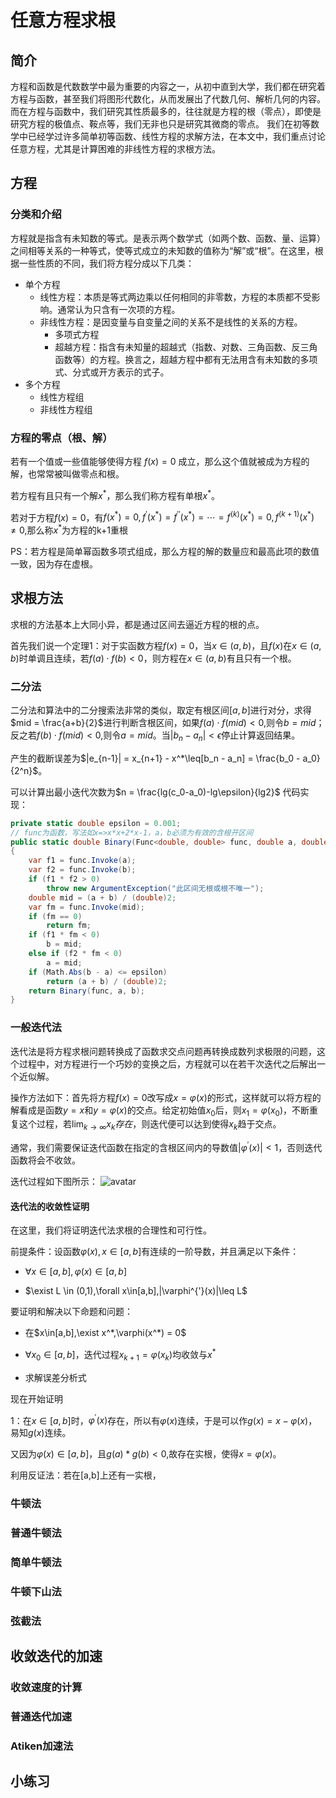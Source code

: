 # 任意方程求根

## 简介

方程和函数是代数数学中最为重要的内容之一，从初中直到大学，我们都在研究着方程与函数，甚至我们将图形代数化，从而发展出了代数几何、解析几何的内容。而在方程与函数中，我们研究其性质最多的，往往就是方程的根（零点），即使是研究方程的极值点、鞍点等，我们无非也只是研究其微商的零点。
我们在初等数学中已经学过许多简单初等函数、线性方程的求解方法，在本文中，我们重点讨论任意方程，尤其是计算困难的非线性方程的求根方法。

## 方程

### 分类和介绍

方程就是指含有未知数的等式。是表示两个数学式（如两个数、函数、量、运算）之间相等关系的一种等式，使等式成立的未知数的值称为“解”或“根”。在这里，根据一些性质的不同，我们将方程分成以下几类：

- 单个方程
  - 线性方程：本质是等式两边乘以任何相同的非零数，方程的本质都不受影响。通常认为只含有一次项的方程。
  - 非线性方程：是因变量与自变量之间的关系不是线性的关系的方程。
    - 多项式方程
    - 超越方程：指含有未知量的超越式（指数、对数、三角函数、反三角函数等）的方程。换言之，超越方程中都有无法用含有未知数的多项式、分式或开方表示的式子。
- 多个方程
  - 线性方程组
  - 非线性方程组

### 方程的零点（根、解）

若有一个值或一些值能够使得方程 $f(x)=0$ 成立，那么这个值就被成为方程的解，也常常被叫做零点和根。

若方程有且只有一个解$x^*$，那么我们称方程有单根$x^*$。

若对于方程$f(x)=0$，有$f(x^*) = 0,f^{'}(x^*)=f^{''}(x^*)=\cdots=f^{(k)}(x^*)=0,f^{(k+1)}(x^*)\neq0$,那么称$x^*$为方程的k+1重根

PS：若方程是简单幂函数多项式组成，那么方程的解的数量应和最高此项的数值一致，因为存在虚根。

## 求根方法

求根的方法基本上大同小异，都是通过区间去逼近方程的根的点。

首先我们说一个定理1：对于实函数方程$f(x)=0$，当$x\in(a,b)$，且$f(x)$在$x\in(a,b)$时单调且连续，若$f(a)\cdot f(b)<0$，则方程在$x\in(a,b)$有且只有一个根。

### 二分法

二分法和算法中的二分搜索法非常的类似，取定有根区间$[a,b]$进行对分，求得$mid = \frac{a+b}{2}$进行判断含根区间，如果$f(a)\cdot f(mid)<0$,则令$b=mid$；反之若$f(b)\cdot f(mid)<0$,则令$a=mid$。当$|b_n-a_n|<\epsilon$停止计算返回结果。

产生的截断误差为$|e_{n-1}| = x_{n+1} - x^*\leq[b_n - a_n] = \frac{b_0 - a_0}{2^n}$。

可以计算出最小迭代次数为$n = \frac{lg(c_0-a_0)-lg\epsilon}{lg2}$
代码实现：

``` C#
private static double epsilon = 0.001;
// func为函数，写法如x=>x*x+2*x-1，a，b必须为有效的含根开区间
public static double Binary(Func<double, double> func, double a, double b)
{
    var f1 = func.Invoke(a);
    var f2 = func.Invoke(b);
    if (f1 * f2 > 0)
        throw new ArgumentException("此区间无根或根不唯一");
    double mid = (a + b) / (double)2;
    var fm = func.Invoke(mid);
    if (fm == 0)
        return fm;
    if (f1 * fm < 0)
        b = mid;
    else if (f2 * fm < 0)
        a = mid;
    if (Math.Abs(b - a) <= epsilon)
        return (a + b) / (double)2;
    return Binary(func, a, b);
}
```

### 一般迭代法

迭代法是将方程求根问题转换成了函数求交点问题再转换成数列求极限的问题，这个过程中，对方程进行一个巧妙的变换之后，方程就可以在若干次迭代之后解出一个近似解。

操作方法如下：首先将方程$f(x)=0$改写成$x = \varphi(x)$的形式，这样就可以将方程的解看成是函数$y=x$和$y=\varphi(x)$的交点。给定初始值$x_0$后，则$x_1 = \varphi(x_0)$，不断重复这个过程，若$\displaystyle \lim_{k \to \infty}x_k存在$，则迭代便可以达到使得$x_k$趋于交点。

通常，我们需要保证迭代函数在指定的含根区间内的导数值$|\varphi^{'}(x)|<1$，否则迭代函数将会不收敛。

迭代过程如下图所示：
![avatar](https://images.cnblogs.com/cnblogs_com/WarrenRyan/1643641/o_2007130920532020052000073049.png)

#### 迭代法的收敛性证明

在这里，我们将证明迭代法求根的合理性和可行性。

前提条件：设函数$\varphi(x), x\in[a,b]$有连续的一阶导数，并且满足以下条件：

- $\forall x\in [a,b],\varphi(x)\in[a,b]$

- $\exist L \in (0,1),\forall x\in[a,b],|\varphi^{'}(x)|\leq L$

要证明和解决以下命题和问题：

- 在$x\in[a,b],\exist x^*,\varphi(x^*) = 0$
  
- $\forall x_0\in[a,b]$，迭代过程$x_{k+1} = \varphi(x_k)$均收敛与$x^*$

- 求解误差分析式

现在开始证明

1：在$x \in [a,b]$时，$\varphi^{'}(x)$存在，所以有$\varphi(x)$连续，于是可以作$g(x) = x - \varphi(x)$，易知$g(x)$连续。

又因为$\varphi(x) \in [a,b]$，且$g(a)*g(b)<0$,故存在实根，使得$x=\varphi(x)$。

利用反证法：若在[a,b]上还有一实根，

### 牛顿法

### 普通牛顿法

### 简单牛顿法

### 牛顿下山法

### 弦截法

## 收敛迭代的加速

### 收敛速度的计算

### 普通迭代加速

### Atiken加速法

## 小练习

